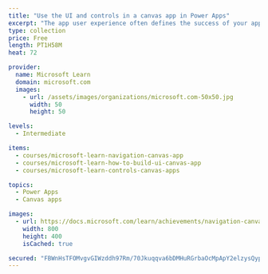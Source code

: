 ```yaml
---
title: "Use the UI and controls in a canvas app in Power Apps"
excerpt: "The app user experience often defines the success of your app. This learning path will focus on how to provide the best app navigation, and build the best UI using themes, icons, images, personalization, different form factors, and controls."
type: collection
price: Free
length: PT1H58M
heat: 72

provider:
  name: Microsoft Learn
  domain: microsoft.com
  images:
    - url: /assets/images/organizations/microsoft.com-50x50.jpg
      width: 50
      height: 50

levels:
  - Intermediate

items:
  - courses/microsoft-learn-navigation-canvas-app
  - courses/microsoft-learn-how-to-build-ui-canvas-app
  - courses/microsoft-learn-controls-canvas-apps

topics:
  - Power Apps
  - Canvas apps

images:
  - url: https://docs.microsoft.com/learn/achievements/navigation-canvas-app-social.png
    width: 800
    height: 400
    isCached: true

secured: "FBWnHsTFOMvgvGIWzddh97Rm/70Jkuqqva6bDMHuRGrbaOcMpApY2elzysQypL6PGF+ug4TA0xmdzvNEB775bBy2dn4wXdEW8qzNXsPSysJzfpNO0RMHo3ar3QMTAhrPlk8DunyPV0vmeh3rEf2YgiYvY4iN4QxVu+CDrmKT90tGn/iEMF6YTzCpUUTk/Z482zy0RVXw/WeDk5yzHFMQQqpkGDDQT6K93dgY8nyz+h3Mbj7pLrNNAjNsoVFnG5WVq1M1iVPbR0iHJiV0CFKsD8Jb16RHIw/BrxGTFDdtYn6e93JXzXsbdPdR1NXvNraR4WM8E6Urv0P+meFimXjnC+Qvw3iAOe1q6Oeu27Zl2RI=;1bqQZriynGujcd7lUVaUpA=="
---
```


